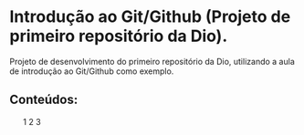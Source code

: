 # Introdução ao Git/Github (Projeto de primeiro repositório da Dio).
Projeto de desenvolvimento do primeiro repositório da Dio, utilizando a aula de introdução ao Git/Github como exemplo.
## Conteúdos:
<ul>
   1
   2
   3
  </ul>
